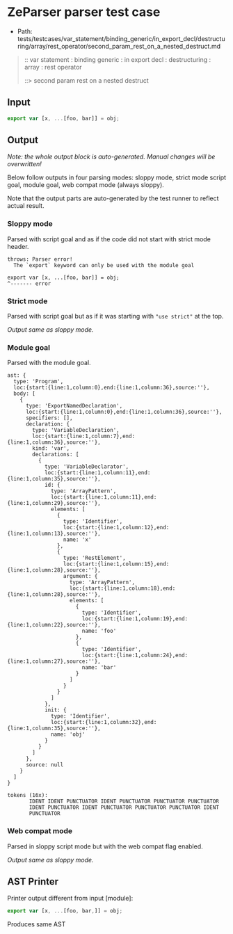 # ZeParser parser test case

- Path: tests/testcases/var_statement/binding_generic/in_export_decl/destructuring/array/rest_operator/second_param_rest_on_a_nested_destruct.md

> :: var statement : binding generic : in export decl : destructuring : array : rest operator
>
> ::> second param rest on a nested destruct

## Input

`````js
export var [x, ...[foo, bar]] = obj;
`````

## Output

_Note: the whole output block is auto-generated. Manual changes will be overwritten!_

Below follow outputs in four parsing modes: sloppy mode, strict mode script goal, module goal, web compat mode (always sloppy).

Note that the output parts are auto-generated by the test runner to reflect actual result.

### Sloppy mode

Parsed with script goal and as if the code did not start with strict mode header.

`````
throws: Parser error!
  The `export` keyword can only be used with the module goal

export var [x, ...[foo, bar]] = obj;
^------- error
`````

### Strict mode

Parsed with script goal but as if it was starting with `"use strict"` at the top.

_Output same as sloppy mode._

### Module goal

Parsed with the module goal.

`````
ast: {
  type: 'Program',
  loc:{start:{line:1,column:0},end:{line:1,column:36},source:''},
  body: [
    {
      type: 'ExportNamedDeclaration',
      loc:{start:{line:1,column:0},end:{line:1,column:36},source:''},
      specifiers: [],
      declaration: {
        type: 'VariableDeclaration',
        loc:{start:{line:1,column:7},end:{line:1,column:36},source:''},
        kind: 'var',
        declarations: [
          {
            type: 'VariableDeclarator',
            loc:{start:{line:1,column:11},end:{line:1,column:35},source:''},
            id: {
              type: 'ArrayPattern',
              loc:{start:{line:1,column:11},end:{line:1,column:29},source:''},
              elements: [
                {
                  type: 'Identifier',
                  loc:{start:{line:1,column:12},end:{line:1,column:13},source:''},
                  name: 'x'
                },
                {
                  type: 'RestElement',
                  loc:{start:{line:1,column:15},end:{line:1,column:28},source:''},
                  argument: {
                    type: 'ArrayPattern',
                    loc:{start:{line:1,column:18},end:{line:1,column:28},source:''},
                    elements: [
                      {
                        type: 'Identifier',
                        loc:{start:{line:1,column:19},end:{line:1,column:22},source:''},
                        name: 'foo'
                      },
                      {
                        type: 'Identifier',
                        loc:{start:{line:1,column:24},end:{line:1,column:27},source:''},
                        name: 'bar'
                      }
                    ]
                  }
                }
              ]
            },
            init: {
              type: 'Identifier',
              loc:{start:{line:1,column:32},end:{line:1,column:35},source:''},
              name: 'obj'
            }
          }
        ]
      },
      source: null
    }
  ]
}

tokens (16x):
       IDENT IDENT PUNCTUATOR IDENT PUNCTUATOR PUNCTUATOR PUNCTUATOR
       IDENT PUNCTUATOR IDENT PUNCTUATOR PUNCTUATOR PUNCTUATOR IDENT
       PUNCTUATOR
`````


### Web compat mode

Parsed in sloppy script mode but with the web compat flag enabled.

_Output same as sloppy mode._

## AST Printer

Printer output different from input [module]:

````js
export var [x, ...[foo, bar,]] = obj;
````

Produces same AST
